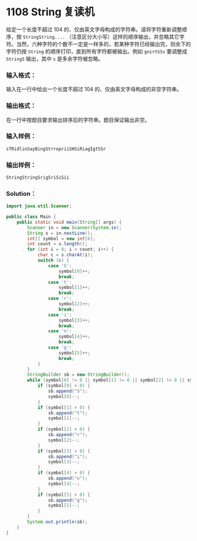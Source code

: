 # 1108 String 复读机

给定一个长度不超过 104 的、仅由英文字母构成的字符串。请将字符重新调整顺序，按 `StringString....` （注意区分大小写）这样的顺序输出，并忽略其它字符。当然，六种字符的个数不一定是一样多的，若某种字符已经输出完，则余下的字符仍按 `String` 的顺序打印，直到所有字符都被输出。例如 `gnirtSSs` 要调整成 `StringS` 输出，其中 `s` 是多余字符被忽略。

### 输入格式：

输入在一行中给出一个长度不超过 104 的、仅由英文字母构成的非空字符串。

### 输出格式：

在一行中按题目要求输出排序后的字符串。题目保证输出非空。

### 输入样例：

```tex
sTRidlinSayBingStrropriiSHSiRiagIgtSSr
```

### 输出样例：

```tex
StringStringSrigSriSiSii
```

### Solution：

```java
import java.util.Scanner;

public class Main {
    public static void main(String[] args) {
        Scanner in = new Scanner(System.in);
        String s = in.nextLine();
        int[] symbol = new int[6];
        int count = s.length();
        for (int i = 0; i < count; i++) {
            char c = s.charAt(i);
            switch (c) {
                case 'S':
                    symbol[0]++;
                    break;
                case 't':
                    symbol[1]++;
                    break;
                case 'r':
                    symbol[2]++;
                    break;
                case 'i':
                    symbol[3]++;
                    break;
                case 'n':
                    symbol[4]++;
                    break;
                case 'g':
                    symbol[5]++;
                    break;
            }
        }
        StringBuilder sb = new StringBuilder();
        while (symbol[0] != 0 || symbol[1] != 0 || symbol[2] != 0 || symbol[3] != 0 || symbol[4] != 0 || symbol[5] != 0) {
            if (symbol[0] > 0) {
                sb.append("S");
                symbol[0]--;
            }
            if (symbol[1] > 0) {
                sb.append("t");
                symbol[1]--;
            }
            if (symbol[2] > 0) {
                sb.append("r");
                symbol[2]--;
            }
            if (symbol[3] > 0) {
                sb.append("i");
                symbol[3]--;
            }
            if (symbol[4] > 0) {
                sb.append("n");
                symbol[4]--;
            }
            if (symbol[5] > 0) {
                sb.append("g");
                symbol[5]--;
            }
        }
        System.out.println(sb);
    }
}
```
